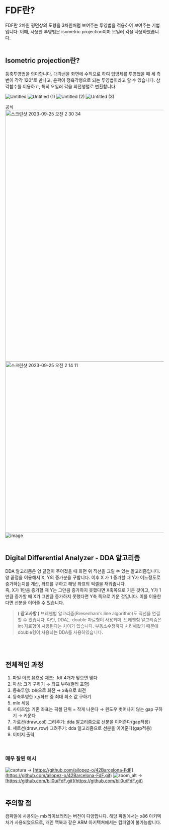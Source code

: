 # FDF란?
FDF란 2차원 평면상의 도형을 3차원처럼 보여주는 투영법을 적용하여 보여주는 기법입니다.
이때, 사용한 투영법은 isometric projection이며 오일러 각을 사용하였습니다.
<br><br>


## Isometric projection란?
등축투영법을 의미합니다. 대각선을 화면에 수직으로 하여 입방체를 투영했을 때 세 측변이 각각 120°로 만나고, 윤곽이 정육각형으로 되는 투영법이라고 할 수 있습니다. 삼각함수를 이용하고, 특히 오일러 각을 회전행렬로 변환합니다.

![Untitled](https://github.com/8luerose/FDF/assets/105616046/292b32d9-dd70-44b9-bc0d-5816b1c2d6da)
![Untitled (1)](https://github.com/8luerose/FDF/assets/105616046/5996fff7-9568-4ef1-a41a-5a418893a9b9)
![Untitled (2)](https://github.com/8luerose/FDF/assets/105616046/321caba3-7839-49d4-98d7-c43673d804d5)
![Untitled (3)](https://github.com/8luerose/FDF/assets/105616046/333e244b-b247-4ede-b7ab-44f52c6c78fa)

공식<br>
<img width="798" alt="스크린샷 2023-09-25 오전 2 30 34" src="https://github.com/8luerose/FDF/assets/105616046/cc719f84-3bf5-4c8b-9739-7bddf5c7b2e3">
<img width="544" alt="스크린샷 2023-09-25 오전 2 14 11" src="https://github.com/8luerose/FDF/assets/105616046/63fff799-d046-4423-834b-a4c0cc4c3911">
![image](https://github.com/8luerose/FDF/assets/105616046/b7995b94-91fd-4a2e-af2e-486049b25c22)
<br><br>


## Digital Differential Analyzer - DDA 알고리즘
DDA 알고리즘은 양 끝점이 주어졌을 때 화면 위 직선을 그릴 수 있는 알고리즘입니다.
양 끝점을 이용해서 X, Y의 증가분을 구합니다. 이후 X 가 1 증가할 때 Y가 어느정도로 증가하는지를 계산,
좌표를 구하고 해당 좌표의 픽셀을 채워줍니다. 
<br>
즉, X가 1만큼 증가할 때 Y는 그만큼 증가하지 못했다면 X축쪽으로 기운 것이고, Y가 1만큼 증가할 때 X가 그만큼 증가하지 못했다면 Y축 쪽으로 기운 것입니다.
이를 이용한다면 선분을 이어줄 수 있습니다.

> **( 참고사항 )** 브레젠험 알고리즘(Bresenham’s line algorithm)도 직선을 연결할 수 있습니다. 다만, DDA는 double 자료형이 사용되며, 브레젠험 알고리즘은 int 자료형이 사용된다는 차이가 있습니다. 부동소수점까지 처리해왔기 때문에 double형이 사용되는 DDA를 사용하였습니다.


<br><br>
## 전체적인 과정
1. 파일 이름 유효성 체크: .fdf  4개가 맞으면 맞다
2. 파싱: 크기 구하기 → 좌표 부여(컬러 포함)
3. 등축투영: z축으로 회전 → x축으로 회전
4. 등축투영한 x,y좌표 중 최대 최소 값 구하기
5. mlx 세팅
6. 사이즈업: 기존 좌표는 픽셀 단위 = 작게 나온다 → 윈도우 벗어나지 않는 gap 구하기 → 키운다
7. 가로선(draw_col) 그려주기: dda 알고리즘으로 선분을 이어준다(gap적용)
8. 세로선(draw_row) 그려주기: dda 알고리즘으로 선분을 이어준다(gap적용)
9. 이미지 출력
<br>

### 매우 잘된 예시
![captura](https://github.com/8luerose/FDF/assets/105616046/47d829fe-748f-432b-8597-74618ce543de)
-> [https://github.com/ailopez-o/42Barcelona-FdF](https://github.com/ailopez-o/42Barcelona-FdF.git)
![zoom_alt](https://github.com/8luerose/FDF/assets/105616046/51e89e7c-3832-4e44-b2a2-4cfc8145ae7e)
-> [https://github.com/bil0u/FdF.git](https://github.com/bil0u/FdF.git)
<br><br>

## 주의할 점
컴파일에 사용되는 mlx라이브러리는 버전이 다양합니다. 해당 파일에서는 x86 아키텍처가 사용되었으므로, 개인 맥북과 같은 ARM 아키텍쳐에서는 컴파일이 불가능합니다.
